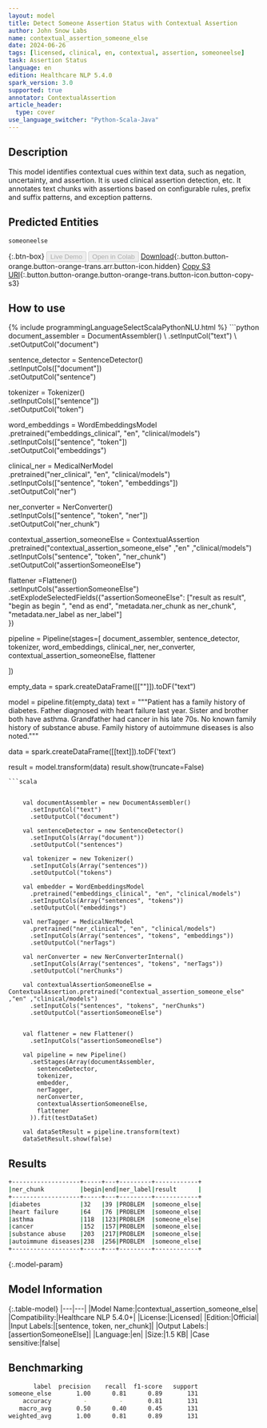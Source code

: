 ```yaml
---
layout: model
title: Detect Someone Assertion Status with Contextual Assertion
author: John Snow Labs
name: contextual_assertion_someone_else
date: 2024-06-26
tags: [licensed, clinical, en, contextual, assertion, someoneelse]
task: Assertion Status
language: en
edition: Healthcare NLP 5.4.0
spark_version: 3.0
supported: true
annotator: ContextualAssertion
article_header:
  type: cover
use_language_switcher: "Python-Scala-Java"
---
```


## Description

This model identifies contextual cues within text data, such as negation, uncertainty, and assertion. It is used clinical assertion detection, etc. It annotates text chunks with assertions based on configurable rules, prefix and suffix patterns, and exception patterns.

## Predicted Entities

`someoneelse`

{:.btn-box}
<button class="button button-orange" disabled>Live Demo</button>
<button class="button button-orange" disabled>Open in Colab</button>
[Download](https://s3.amazonaws.com/auxdata.johnsnowlabs.com/clinical/models/contextual_assertion_someone_else_en_5.4.0_3.0_1719410290867.zip){:.button.button-orange.button-orange-trans.arr.button-icon.hidden}
[Copy S3 URI](s3://auxdata.johnsnowlabs.com/clinical/models/contextual_assertion_someone_else_en_5.4.0_3.0_1719410290867.zip){:.button.button-orange.button-orange-trans.button-icon.button-copy-s3}

## How to use



<div class="tabs-box" markdown="1">
{% include programmingLanguageSelectScalaPythonNLU.html %}
```python
document_assembler = DocumentAssembler() \
    .setInputCol("text") \
    .setOutputCol("document")

sentence_detector = SentenceDetector() \
    .setInputCols(["document"]) \
    .setOutputCol("sentence")

tokenizer = Tokenizer() \
    .setInputCols(["sentence"]) \
    .setOutputCol("token")

word_embeddings = WordEmbeddingsModel \
    .pretrained("embeddings_clinical", "en", "clinical/models") \
    .setInputCols(["sentence", "token"]) \
    .setOutputCol("embeddings")

clinical_ner = MedicalNerModel \
    .pretrained("ner_clinical", "en", "clinical/models") \
    .setInputCols(["sentence", "token", "embeddings"]) \
    .setOutputCol("ner")

ner_converter = NerConverter() \
    .setInputCols(["sentence", "token", "ner"]) \
    .setOutputCol("ner_chunk")

contextual_assertion_someoneElse = ContextualAssertion\
     .pretrained("contextual_assertion_someone_else" ,"en" ,"clinical/models")\
     .setInputCols("sentence", "token", "ner_chunk")\
     .setOutputCol("assertionSomeoneElse") 
           
flattener =Flattener()\
      .setInputCols("assertionSomeoneElse")\
      .setExplodeSelectedFields({"assertionSomeoneElse": ["result as result",
                                                          "begin as begin ",
                                                          "end as end",
                                                          "metadata.ner_chunk as ner_chunk",
                                                          "metadata.ner_label as ner_label"]                       
                               })            

pipeline = Pipeline(stages=[
    document_assembler,
    sentence_detector,
    tokenizer,
    word_embeddings,
    clinical_ner,
    ner_converter,
    contextual_assertion_someoneElse,
    flattener

])

empty_data = spark.createDataFrame([[""]]).toDF("text")

model = pipeline.fit(empty_data)
text = """Patient has a family history of diabetes. Father diagnosed with heart failure last year. Sister and brother both have asthma.
          Grandfather had cancer in his late 70s. No known family history of substance abuse. Family history of autoimmune diseases is also noted."""

data = spark.createDataFrame([[text]]).toDF('text')

result = model.transform(data) 
result.show(truncate=False) 
```
```scala


    val documentAssembler = new DocumentAssembler()
      .setInputCol("text")
      .setOutputCol("document")

    val sentenceDetector = new SentenceDetector()
      .setInputCols(Array("document"))
      .setOutputCol("sentences")

    val tokenizer = new Tokenizer()
      .setInputCols(Array("sentences"))
      .setOutputCol("tokens")

    val embedder = WordEmbeddingsModel
      .pretrained("embeddings_clinical", "en", "clinical/models")
      .setInputCols(Array("sentences", "tokens"))
      .setOutputCol("embeddings")

    val nerTagger = MedicalNerModel
      .pretrained("ner_clinical", "en", "clinical/models")
      .setInputCols(Array("sentences", "tokens", "embeddings"))
      .setOutputCol("nerTags")

    val nerConverter = new NerConverterInternal()
      .setInputCols(Array("sentences", "tokens", "nerTags"))
      .setOutputCol("nerChunks")

    val contextualAssertionSomeoneElse = ContextualAssertion.pretrained("contextual_assertion_someone_else" ,"en" ,"clinical/models")
      .setInputCols("sentences", "tokens", "nerChunks")
      .setOutputCol("assertionSomeoneElse")

    
    val flattener = new Flattener()
      .setInputCols("assertionSomeoneElse")

    val pipeline = new Pipeline()
      .setStages(Array(documentAssembler,
        sentenceDetector,
        tokenizer,
        embedder,
        nerTagger,
        nerConverter,
        contextualAssertionSomeoneElse,
        flattener
      )).fit(testDataSet)

    val dataSetResult = pipeline.transform(text)
    dataSetResult.show(false)
```
</div>

## Results

```bash
+-------------------+-----+---+---------+------------+
|ner_chunk          |begin|end|ner_label|result      |
+-------------------+-----+---+---------+------------+
|diabetes           |32   |39 |PROBLEM  |someone_else|
|heart failure      |64   |76 |PROBLEM  |someone_else|
|asthma             |118  |123|PROBLEM  |someone_else|
|cancer             |152  |157|PROBLEM  |someone_else|
|substance abuse    |203  |217|PROBLEM  |someone_else|
|autoimmune diseases|238  |256|PROBLEM  |someone_else|
+-------------------+-----+---+---------+------------+

```

{:.model-param}
## Model Information

{:.table-model}
|---|---|
|Model Name:|contextual_assertion_someone_else|
|Compatibility:|Healthcare NLP 5.4.0+|
|License:|Licensed|
|Edition:|Official|
|Input Labels:|[sentence, token, ner_chunk]|
|Output Labels:|[assertionSomeoneElse]|
|Language:|en|
|Size:|1.5 KB|
|Case sensitive:|false|

## Benchmarking

```bash
       label  precision    recall  f1-score   support
someone_else       1.00      0.81      0.89       131
    accuracy         -         -       0.81       131
   macro_avg       0.50      0.40      0.45       131
weighted_avg       1.00      0.81      0.89       131
```